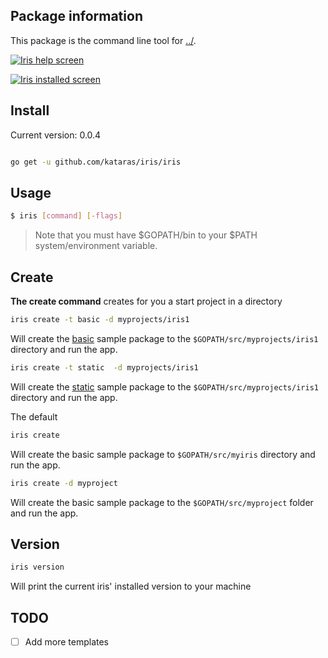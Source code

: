 ## Package information

This package is the command line tool for  [../](https://github.com/kataras/iris).

[![Iris help screen](https://raw.githubusercontent.com/iris-contrib/website/gh-pages/assets/iris_cli_screen.png)](https://raw.githubusercontent.com/iris-contrib/website/gh-pages/assets/iris_cli_screen.png)

[![Iris installed screen](https://raw.githubusercontent.com/iris-contrib/website/gh-pages/assets/iris_cli_screen2.png)](https://raw.githubusercontent.com/iris-contrib/website/gh-pages/assets/iris_cli_screen2.png)

## Install
Current version: 0.0.4
```sh

go get -u github.com/kataras/iris/iris

```

## Usage


```sh
$ iris [command] [-flags]
```

> Note that you must have $GOPATH/bin to your $PATH system/environment variable.


## Create


**The create command** creates for you a start project in a directory


```sh
iris create -t basic -d myprojects/iris1
```

Will create the  [basic](https://github.com/iris-contrib/iris-command-assets/tree/master/basic) sample package to the `$GOPATH/src/myprojects/iris1` directory and run the app.

```sh
iris create -t static  -d myprojects/iris1
```

Will create the [static](https://github.com/iris-contrib/iris-command-assets/tree/master/static) sample package to the `$GOPATH/src/myprojects/iris1` directory and run the app.


The default

```sh
iris create
```

Will create the basic sample package to `$GOPATH/src/myiris` directory and run the app.

```sh
iris create -d myproject
```

Will create the basic sample package to the `$GOPATH/src/myproject` folder and run the app.


## Version

```sh
iris version
```

Will print the current iris' installed version to your machine

## TODO

- [ ] Add more templates
